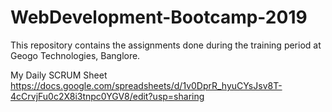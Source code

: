 # WebDevelopment-Bootcamp-2019
This repository contains the assignments done during the training period at Geogo Technologies, Banglore.


My Daily SCRUM Sheet
https://docs.google.com/spreadsheets/d/1v0DprR_hyuCYsJsv8T-4cCrvjFu0c2X8i3tnpc0YGV8/edit?usp=sharing
